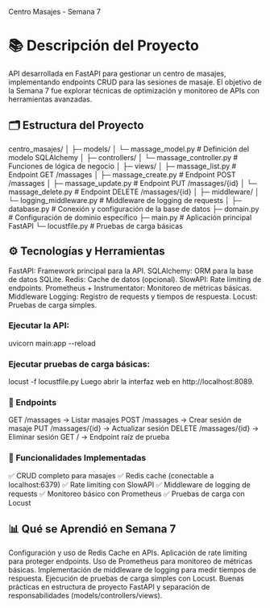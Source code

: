 Centro Masajes - Semana 7
# 📚 Descripción del Proyecto

API desarrollada en FastAPI para gestionar un centro de masajes, implementando endpoints CRUD para las sesiones de masaje. El objetivo de la Semana 7 fue explorar técnicas de optimización y monitoreo de APIs con herramientas avanzadas.

## 🗂 Estructura del Proyecto
centro_masajes/
│
├─ models/
│   └─ massage_model.py           # Definición del modelo SQLAlchemy
│
├─ controllers/
│   └─ massage_controller.py      # Funciones de lógica de negocio
│
├─ views/
│   ├─ massage_list.py            # Endpoint GET /massages
│   ├─ massage_create.py          # Endpoint POST /massages
│   ├─ massage_update.py          # Endpoint PUT /massages/{id}
│   └─ massage_delete.py          # Endpoint DELETE /massages/{id}
│
├─ middleware/
│   └─ logging_middleware.py      # Middleware de logging de requests
│
├─ database.py                    # Conexión y configuración de la base de datos
├─ domain.py                      # Configuración de dominio específico
├─ main.py                        # Aplicación principal FastAPI
└─ locustfile.py                  # Pruebas de carga básicas

## ⚙ Tecnologías y Herramientas

FastAPI: Framework principal para la API.
SQLAlchemy: ORM para la base de datos SQLite.
Redis: Cache de datos (opcional).
SlowAPI: Rate limiting de endpoints.
Prometheus + Instrumentator: Monitoreo de métricas básicas.
Middleware Logging: Registro de requests y tiempos de respuesta.
Locust: Pruebas de carga simples.

### Ejecutar la API:

uvicorn main:app --reload


### Ejecutar pruebas de carga básicas:

locust -f locustfile.py
Luego abrir la interfaz web en http://localhost:8089.

### 📝 Endpoints

GET /massages → Listar masajes
POST /massages → Crear sesión de masaje
PUT /massages/{id} → Actualizar sesión
DELETE /massages/{id} → Eliminar sesión
GET / → Endpoint raíz de prueba

### 🔧 Funcionalidades Implementadas

✅ CRUD completo para masajes
✅ Redis cache (conectable a localhost:6379)
✅ Rate limiting con SlowAPI
✅ Middleware de logging de requests
✅ Monitoreo básico con Prometheus
✅ Pruebas de carga con Locust

## 📊 Qué se Aprendió en Semana 7

Configuración y uso de Redis Cache en APIs.
Aplicación de rate limiting para proteger endpoints.
Uso de Prometheus para monitoreo de métricas básicas.
Implementación de middleware de logging para medir tiempos de respuesta.
Ejecución de pruebas de carga simples con Locust.
Buenas prácticas en estructura de proyecto FastAPI y separación de responsabilidades (models/controllers/views).